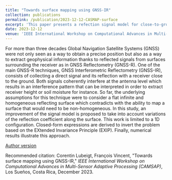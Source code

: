 ```yaml
---
title: "Towards surface mapping using GNSS-IR"
collection: publications
permalink: /publication/2023-12-12-CASMAP-surface
excerpt: 'This paper presents a refection signal model for close-to-ground GNSS-IR scenarios. This model allows to map reflection coefficients of the reflecting surface.'
date: 2023-12-12
venue: 'IEEE International Workshop on Computational Advances in Multi-Sensor Adaptive Processing (CAMSAP)'
---
```

For more than three decades Global Navigation Satellite Systems (GNSS) were not only seen as a way to obtain a precise position but also as a way to extract geophysical information thanks to reflected signals from surfaces surrounding the receiver as in GNSS Reflectometry (GNSS-R). One of the main GNSS-R techniques, GNSS Interferometric Reflectometry (GNSS-IR), consists of collecting a direct signal and its reflection with a receiver close to the ground. Both signals coherently interfere at the antenna level which results in an interference pattern that can be interpreted in order to extract receiver height or soil moisture for instance. So far, the underlying assumptions for this technique were to consider a flat infinite and homogeneous reflecting surface which contradicts with the ability to map a surface that would need to be non-homogeneous. In this study, an improvement of the signal model is proposed to take into account variations of the reflection coefficient along the surface. This work is limited to a 1D configuration. Closed-form expressions are derived to invert the problem based on the EXtended Invariance Principle (EXIP). Finally, numerical results illustrate this approach.

[Author version](http://clubeigt.github.io/files/2023_CAMSAP_surface.pdf)

Recommended citation: Corentin Lubeigt, François Vincent, &quot;Towards surface mapping using GNSS-IR,&quot; <i>IEEE International Workshop on Computational Advances in Multi-Sensor Adaptive Processing (CAMSAP)</i>, Los Sueños, Costa Rica, December 2023.

